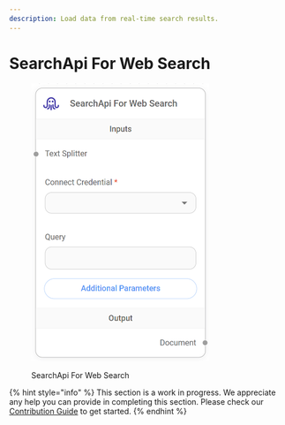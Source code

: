 ```yaml
---
description: Load data from real-time search results.
---
```


# SearchApi For Web Search

<figure><img src="../../../.gitbook/assets/image (8).png" alt="" width="322"><figcaption><p>SearchApi For Web Search</p></figcaption></figure>

{% hint style="info" %}
This section is a work in progress. We appreciate any help you can provide in completing this section. Please check our [Contribution Guide](https://toi500.gitbook.io/flowise-docs/contributing) to get started.
{% endhint %}
